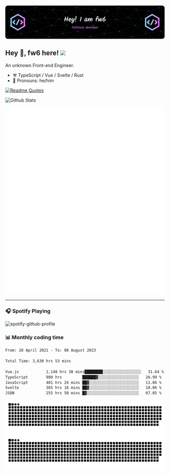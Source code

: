 ![Header](github-header-image.png)

## Hey 👋, fw6 here! <img src="https://github.githubassets.com/images/mona-whisper.gif" height="24" />


An unknown Front-end Engineer.

-   :hammer_and_pick: TypeScript / Vue / Svelte / Rust
-   :man: Pronouns: he/him


[![Readme Quotes](https://quotes-github-readme.vercel.app/api?type=horizontal&theme=algolia)](https://github.com/piyushsuthar/github-readme-quotes)



![Github Stats](https://github-readme-stats.vercel.app/api?username=fw6&bg_color=30,e96443,904e95&title_color=fff&text_color=fff)

![](https://raw.githubusercontent.com/fw6/github-stats-transparent/output/generated/overview.svg)
![](https://raw.githubusercontent.com/fw6/github-stats-transparent/output/generated/languages.svg)


---

### 🎧 Spotify Playing

<!-- ![spotify-github-profile](/img/default.svg) -->

![spotify-github-profile](https://spotify-github-profile.vercel.app/api/view.svg?uid=r6wn4hdvypv0lkzyrj0e0pjct&cover_image=true&theme=default&show_offline=true&background_color=9a10ad&interchange=true&bar_color_cover=true)



### :bar_chart: Monthly coding time 

<!--START_SECTION:waka-->

```txt
From: 28 April 2021 - To: 08 August 2023

Total Time: 3,630 hrs 53 mins

Vue.js            1,148 hrs 38 mins████████░░░░░░░░░░░░░░░░░   31.64 %
TypeScript        980 hrs         ██████▓░░░░░░░░░░░░░░░░░░   26.99 %
JavaScript        401 hrs 24 mins ██▓░░░░░░░░░░░░░░░░░░░░░░   11.06 %
Svelte            365 hrs 16 mins ██▓░░░░░░░░░░░░░░░░░░░░░░   10.06 %
JSON              255 hrs 50 mins █▓░░░░░░░░░░░░░░░░░░░░░░░   07.05 %
```

<!--END_SECTION:waka-->




![github contribution grid snake animation](https://raw.githubusercontent.com/platane/platane/output/github-contribution-grid-snake-dark.svg#gh-dark-mode-only)![github contribution grid snake animation](https://raw.githubusercontent.com/platane/platane/output/github-contribution-grid-snake.svg#gh-light-mode-only)
